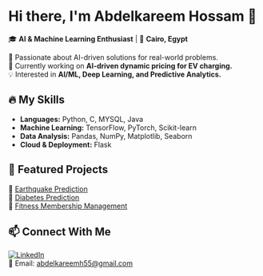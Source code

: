 # Hi there, I'm Abdelkareem Hossam 👋  

🎓 **AI & Machine Learning Enthusiast** | 📍 **Cairo, Egypt**  

🔬 Passionate about AI-driven solutions for real-world problems.  
🚀 Currently working on **AI-driven dynamic pricing for EV charging.**  
💡 Interested in **AI/ML, Deep Learning, and Predictive Analytics.**  

## 🔥 My Skills  
- **Languages:** Python, C, MYSQL, Java  
- **Machine Learning:** TensorFlow, PyTorch, Scikit-learn  
- **Data Analysis:** Pandas, NumPy, Matplotlib, Seaborn
- **Cloud & Deployment:** Flask  

## 🚀 Featured Projects  
🔹 [Earthquake Prediction](https://github.com/kilofrakh/Earthquake-Prediction)  
🔹 [Diabetes Prediction](https://github.com/kilofrakh/Diabetes-Prediction)  
🔹 [Fitness Membership Management](https://github.com/kilofrakh/Fitness-Center-Management)  

## 📫 Connect With Me  
[![LinkedIn](https://img.shields.io/badge/LinkedIn-Abdelkareem-blue?style=flat&logo=linkedin)](https://www.linkedin.com/in/abdelkareem-hossam-862a07240/)  
📧 Email: abdelkareemh55@gmail.com  
